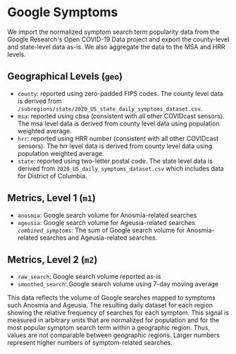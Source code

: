 # Google Symptoms

We import the normalized symptom search term popularity data from the Google 
Research's Open COVID-19 Data project and export the county-level and state-level 
data as-is.  We also aggregate the data to the MSA and HRR levels.

## Geographical Levels (`geo`)
* `county`: reported using zero-padded FIPS codes.  The county level data is derived 
from `/subregions/state/2020_US_state_daily_symptoms_dataset.csv`.
* `msa`: reported using cbsa (consistent with all other COVIDcast sensors). The msa
level data is derived from county level data using population weighted average.
* `hrr`: reported using HRR number (consistent with all other COVIDcast sensors). The 
hrr level data is derived from county level data using population weighted average.
* `state`: reported using two-letter postal code. The state level data is derived from
`2020_US_daily_symptoms_dataset.csv` which includes data for District of Columbia.

## Metrics, Level 1 (`m1`)
* `anosmia`: Google search volume for Anosmia-related searches
* `ageusia`: Google search volume for Ageusia-related searches
*`combined_symptoms`*: The sum of Google search volume for Anosmia-related searches and  Ageusia-related searches.

## Metrics, Level 2 (`m2`)
* `raw_search`:  Google search volume reported as-is
* `smoothed_search`:  Google search volume using 7-day moving average

This data reflects the volume of Google searches mapped to symptoms such Anosmia
and Ageusia. The resulting daily dataset for each region showing the relative frequency
of searches for each symptom.  This signal is measured in arbitrary units that are normalized
for population and for the most popular symptom search term within a geographic region. Thus, 
values are not comparable between geographic regions. Larger numbers represent higher 
numbers of symptom-related searches.